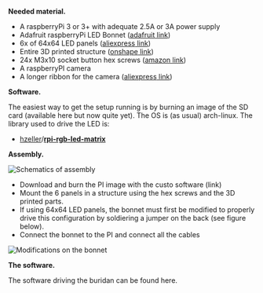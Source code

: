 **Needed material.**

*   A <g class="gr_ gr_9 gr-alert gr_spell gr_inline_cards gr_run_anim ContextualSpelling ins-del multiReplace" id="9" data-gr-id="9">raspberryPi</g> 3 or 3+ with adequate 2.5A or 3A power supply
*   Adafruit raspberryPi LED Bonnet ([<g class="gr_ gr_12 gr-alert gr_spell gr_inline_cards gr_run_anim ContextualSpelling" id="12" data-gr-id="12">adafruit</g> link](https://learn.adafruit.com/adafruit-rgb-matrix-bonnet-for-raspberry-pi/pinouts))
*   6x of 64x64 LED panels ([<g class="gr_ gr_13 gr-alert gr_spell gr_inline_cards gr_run_anim ContextualSpelling" id="13" data-gr-id="13">aliexpress</g> link](https://www.aliexpress.com/item/Lowest-price-HD-indoor-p2-led-matrix-module-rgb-full-color-hub75-meeting-room-exhibition-led/32855362755.html?spm=a2g0s.9042311.0.0.2f904c4dHzs5Gd))
*   Entire 3D printed structure ([<g class="gr_ gr_10 gr-alert gr_spell gr_inline_cards gr_run_anim ContextualSpelling ins-del multiReplace" id="10" data-gr-id="10">onshape</g> link](https://cad.onshape.com/documents/914f60e8de4505754637efa6/w/804bacbd8ed48cb144be61ba/e/f97159b07fc228720e815eb4))
*   24x M3x10 socket button hex screws ([amazon link](https://www.amazon.co.uk/gp/product/B008RLY23U/ref=oh_aui_search_asin_title?ie=UTF8&psc=1))
*   A <g class="gr_ gr_11 gr-alert gr_spell gr_inline_cards gr_run_anim ContextualSpelling ins-del multiReplace" id="11" data-gr-id="11">raspberryPI</g> camera
*   A longer ribbon for the camera ([<g class="gr_ gr_14 gr-alert gr_spell gr_inline_cards gr_run_anim ContextualSpelling" id="14" data-gr-id="14">aliexpress</g> link](https://www.aliexpress.com/item/15Pin-Ribbon-Flex-CSI-Cable-with-15cm-30cm-50cm-100cm-200cm-Length-for-Raspberry-Pi/32889005025.html?spm=a2g0s.9042311.0.0.2f904c4dHzs5Gd))

**Software.**

The easiest way to get the setup running is by burning an image of the SD card (available here but now quite yet). The OS is (as usual) arch-<g class="gr_ gr_5 gr-alert gr_spell gr_inline_cards gr_run_anim ContextualSpelling ins-del multiReplace" id="5" data-gr-id="5">linux</g>. The library used to drive the LED is:

*   [hzeller](https://github.com/hzeller)/**[rpi-rgb-led-matrix](https://github.com/hzeller/rpi-rgb-led-matrix)[](https://github.com/BNNorman/rpi-rgb-led-matrix-animator)**

**Assembly.**

![Schematics of assembly](https://labbook.gilest.ro/wp-content/uploads/2019/03/image.png)


*   Download and burn the PI image with the custo software (link)
*   Mount the 6 panels in a structure using the hex screws and the 3D printed parts.
*   If using 64x64 LED panels, the bonnet must first be modified to properly drive this configuration by soldiering a jumper on the back (see figure below).
*   Connect the bonnet to the PI and connect all the cables

![Modifications on the bonnet](https://cdn-learn.adafruit.com/assets/assets/000/063/007/medium640/led_matrices_addr-e-pad-bonnet.jpg?1538677462)

**The software.**

The software driving the buridan can be found here.

